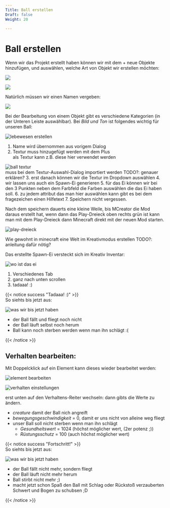 ```yaml
---
Title: Ball erstellen
Draft: false
Weight: 20

---
```



# Ball erstellen
Wenn wir das Projekt erstellt haben können wir mit dem + neue Objekte hinzufügen, und auswählen, welche Art von Objekt wir erstellen möchten:

![](ide-start.png)

![](lebewesen-erstellen-0.png)

Natürlich müssen wir einen Namen vergeben:

![](lebewesen-erstellen-1.png)

Bei der Bearbeitung von einem Objekt gibt es verschiedene Kategorien (in der Unteren Leiste auswählbar).
Bei *Bild und Ton* ist folgendes wichtig für unseren Ball:

![lebewesen erstellen](lebewesen-erstellen-2-bild-ton.png)

1. Name wird übernommen aus vorigem Dialog
2. Textur muss hinzugefügt werden mit dem Plus  
als Textur kann z.B. diese hier verwendet werden  

![ball textur](flugball-texture.png)  
muss bei dem Textur-Auswahl-Dialog importiert werden 
TODO?: genauer erklären?
3. erst danach können wir die Textur im Dropdown auswählen
4. wir lassen uns auch ein Spawn-Ei generieren
5. für das Ei können wir bei den 3 Punkten neben dem Farbfeld die Farben auswählen die das Ei haben soll.
6. zu jedem attribut das man hier auswählen kann gibt es bei dem fragezeichen einen Hilfetext
7. Speichern nicht vergessen.

Nach dem speichern dauerts eine kleine Weile, bis MCreator die Mod daraus erstellt hat, wenn dann das Play-Dreieck oben rechts grün ist kann man mit dem Play-Dreieck dann Minecraft direkt mit der neuen Mod starten.

![play-dreieck](ide-start-play-dreieck.png)

Wie gewohnt in minecraft eine Welt im Kreativmodus erstellen
TODO?: anleitung dafür nötig?

Das erstellte Spawn-Ei versteckt sich im Kreativ Inventar:

![wo ist das ei](ingame-wo-ist-das-spawn-ei.png)

1. Verschiedenes Tab
2. ganz nach unten scrollen
3. tadaaa! :)

{{< notice success "Tadaaa! :)" >}}  
So siehts bis jetzt aus:

![was wir bis jetzt haben](ingame-so-siehts-bis-jetzt-aus-0.png)
- der Ball fällt und fliegt noch nicht
- der Ball läuft selbst noch herum
- Ball kann noch sterben werden wenn man ihn schlägt :(

{{< /notice >}}


## Verhalten bearbeiten:
Mit Doppelcklick auf ein Element kann dieses wieder bearbeitet werden:

![element bearbeiten](ide-start-element-bearbeiten.png)

![verhalten einstellungen](lebewesen-erstellen-2-verhalten.png)

erst unten auf den Verhaltens-Reiter wechseln:
dann gibts die Werte zu ändern.
- *creature* damit der Ball nich angreift
- *bewegungsgeschwindigkeit* = 0, damit er uns nicht von alleine weg fliegt
- unser Ball soll nicht sterben wenn man ihn schlägt
    - *Gesundheitswert* = 1024 (höchst möglicher wert, (2er potenz ;)) 
    - *Rüstungsschutz* = 100 (auch höchst möglicher wert)

{{< notice success "Fortschritt!" >}}  
So siehts bis jetzt aus:

![was wir bis jetzt haben](ingame-so-siehts-bis-jetzt-aus-1.png)

- der Ball fällt nicht mehr, sondern fliegt
- der Ball läuft nicht mehr herum
- Ball stirbt nicht mehr ;)
- macht jetzt schon Spaß den Ball mit Schlag oder Rückstoß verzauberten Schwert und Bogen zu schubsen ;D

{{< /notice >}}
